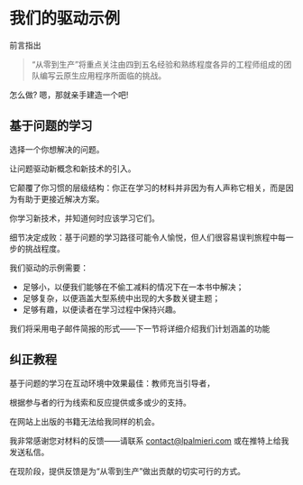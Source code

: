 # 我们的驱动示例

前言指出

> “从零到生产”将重点关注由四到五名经验和熟练程度各异的工程师组成的团队编写云原生应用程序所面临的挑战。

怎么做? 嗯，那就亲手建造一个吧!

## 基于问题的学习

选择一个你想解决的问题。

让问题驱动新概念和新技术的引入。

它颠覆了你习惯的层级结构：你正在学习的材料并非因为有人声称它相关，而是因为有助于更接近解决方案。

你学习新技术，并知道何时应该学习它们。

细节决定成败：基于问题的学习路径可能令人愉悦，但人们很容易误判旅程中每一步的挑战程度。

我们驱动的示例需要：

- 足够小，以便我们能够在不偷工减料的情况下在一本书中解决；
- 足够复杂，以便涵盖大型系统中出现的大多数关键主题；
- 足够有趣，以便读者在学习过程中保持兴趣。

我们将采用电子邮件简报的形式——下一节将详细介绍我们计划涵盖的功能

## 纠正教程

基于问题的学习在互动环境中效果最佳：教师充当引导者，

根据参与者的行为线索和反应提供或多或少的支持。

在网站上出版的书籍无法给我同样的机会。

我非常感谢您对材料的反馈——请联系 [contact@lpalmieri.com](mailto:contact@lpalmieri.com) 或在推特上给我发送私信。

在现阶段，提供反馈是为“从零到生产”做出贡献的切实可行的方式。
